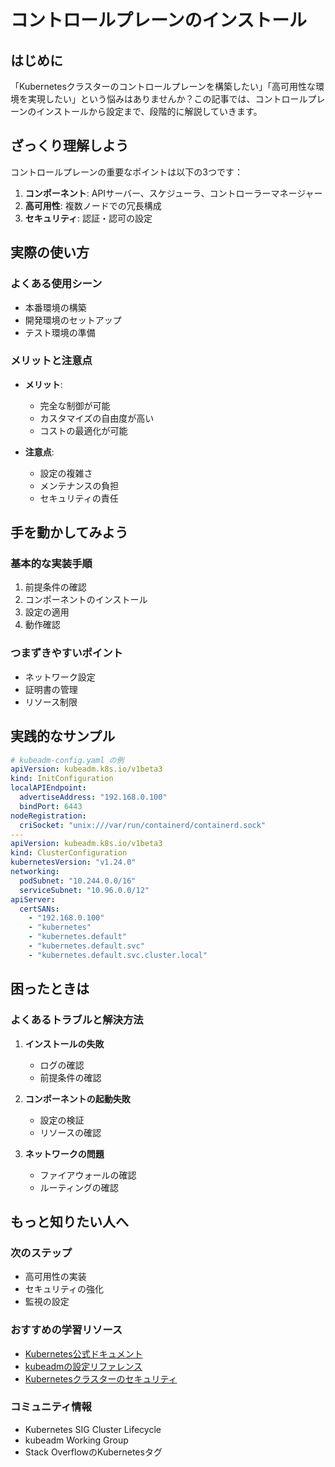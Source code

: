 # コントロールプレーンのインストール

## はじめに
「Kubernetesクラスターのコントロールプレーンを構築したい」「高可用性な環境を実現したい」という悩みはありませんか？この記事では、コントロールプレーンのインストールから設定まで、段階的に解説していきます。

## ざっくり理解しよう
コントロールプレーンの重要なポイントは以下の3つです：

1. **コンポーネント**: APIサーバー、スケジューラ、コントローラーマネージャー
2. **高可用性**: 複数ノードでの冗長構成
3. **セキュリティ**: 認証・認可の設定

## 実際の使い方
### よくある使用シーン
- 本番環境の構築
- 開発環境のセットアップ
- テスト環境の準備

### メリットと注意点
- **メリット**:
  - 完全な制御が可能
  - カスタマイズの自由度が高い
  - コストの最適化が可能

- **注意点**:
  - 設定の複雑さ
  - メンテナンスの負担
  - セキュリティの責任

## 手を動かしてみよう
### 基本的な実装手順
1. 前提条件の確認
2. コンポーネントのインストール
3. 設定の適用
4. 動作確認

### つまずきやすいポイント
- ネットワーク設定
- 証明書の管理
- リソース制限

## 実践的なサンプル
```yaml
# kubeadm-config.yaml の例
apiVersion: kubeadm.k8s.io/v1beta3
kind: InitConfiguration
localAPIEndpoint:
  advertiseAddress: "192.168.0.100"
  bindPort: 6443
nodeRegistration:
  criSocket: "unix:///var/run/containerd/containerd.sock"
---
apiVersion: kubeadm.k8s.io/v1beta3
kind: ClusterConfiguration
kubernetesVersion: "v1.24.0"
networking:
  podSubnet: "10.244.0.0/16"
  serviceSubnet: "10.96.0.0/12"
apiServer:
  certSANs:
    - "192.168.0.100"
    - "kubernetes"
    - "kubernetes.default"
    - "kubernetes.default.svc"
    - "kubernetes.default.svc.cluster.local"
```

## 困ったときは
### よくあるトラブルと解決方法
1. **インストールの失敗**
   - ログの確認
   - 前提条件の確認

2. **コンポーネントの起動失敗**
   - 設定の検証
   - リソースの確認

3. **ネットワークの問題**
   - ファイアウォールの確認
   - ルーティングの確認

## もっと知りたい人へ
### 次のステップ
- 高可用性の実装
- セキュリティの強化
- 監視の設定

### おすすめの学習リソース
- [Kubernetes公式ドキュメント](https://kubernetes.io/docs/setup/production-environment/tools/kubeadm/high-availability/)
- [kubeadmの設定リファレンス](https://kubernetes.io/docs/reference/setup-tools/kubeadm/kubeadm-init/)
- [Kubernetesクラスターのセキュリティ](https://kubernetes.io/docs/tasks/administer-cluster/securing-a-cluster/)

### コミュニティ情報
- Kubernetes SIG Cluster Lifecycle
- kubeadm Working Group
- Stack OverflowのKubernetesタグ
